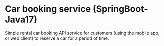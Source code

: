 # Car booking service (SpringBoot-Java17)
Simple rental car booking API service for customers (using the mobile app, or web client) to reserve a car for a period of time.
